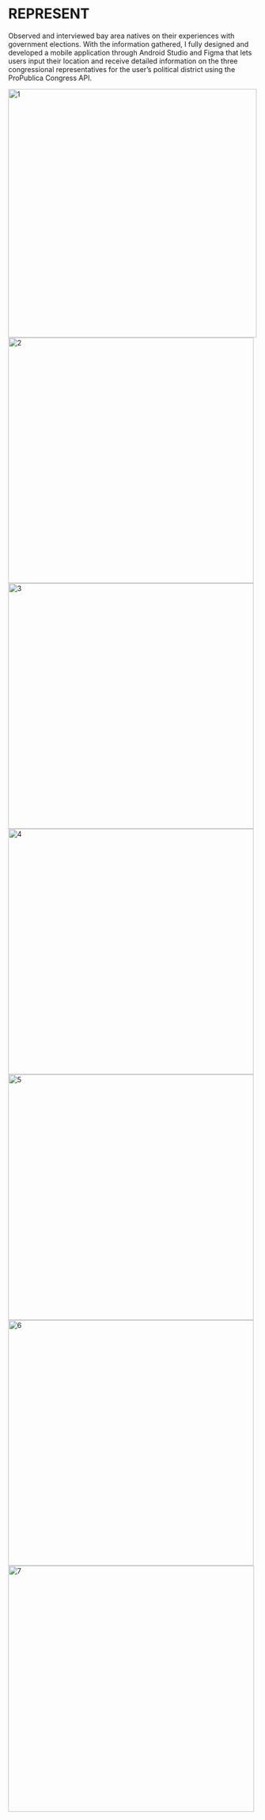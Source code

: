 # REPRESENT

Observed and interviewed bay area natives on their experiences with government elections. With the information gathered, I fully designed and developed a mobile application through Android Studio and Figma that lets users input their location and receive detailed information on the three congressional representatives for the user’s political district using the ProPublica Congress API.



<img width="502" alt="1" src="https://user-images.githubusercontent.com/16792195/62669267-db9da580-b943-11e9-8548-b28b690191aa.png">
<img width="496" alt="2" src="https://user-images.githubusercontent.com/16792195/62669270-dc363c00-b943-11e9-82ac-eafdd496759c.png">
<img width="496" alt="3" src="https://user-images.githubusercontent.com/16792195/62669271-dc363c00-b943-11e9-8c8d-a9ecd8c3e391.png">
<img width="496" alt="4" src="https://user-images.githubusercontent.com/16792195/62669268-dc363c00-b943-11e9-9343-8dd9cf5c429b.png">
<img width="496" alt="5" src="https://user-images.githubusercontent.com/16792195/62669269-dc363c00-b943-11e9-9b99-b9ddbba8d171.png">
<img width="496" alt="6" src="https://user-images.githubusercontent.com/16792195/62669273-dc363c00-b943-11e9-9652-584698f09813.png">
<img width="497" alt="7" src="https://user-images.githubusercontent.com/16792195/62669272-dc363c00-b943-11e9-95a3-e6d3cded9973.png">
